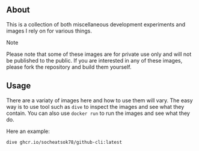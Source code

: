 ## About

This is a collection of both miscellaneous development experiments and images I rely on for various things.

> [!NOTE]
> Please note that some of these images are for private use only and will not be published to the public. If you are interested in any of these images, please fork the repository and build them yourself.

## Usage

There are a variaty of images here and how to use them will vary. The easy way is to use tool such as `dive` to inspect the images and see what they contain. You can also use `docker run` to run the images and see what they do.

Here an example:
```bash
dive ghcr.io/socheatsok78/github-cli:latest
```

